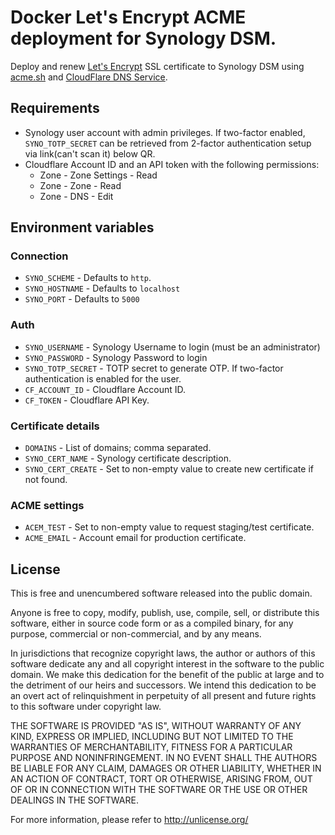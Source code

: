 # Docker Let's Encrypt ACME deployment for Synology DSM.

Deploy and renew [Let's Encrypt](https://letsencrypt.org) SSL certificate to Synology DSM using [acme.sh](https://github.com/acmesh-official/acme.sh) and [CloudFlare DNS Service](https://www.cloudflare.com/dns/).


## Requirements

* Synology user account with admin privileges. If two-factor enabled, `SYNO_TOTP_SECRET` can be retrieved from 2-factor authentication setup via link(can't scan it) below QR.
* Cloudflare Account ID and an API token with the following permissions:
    * Zone - Zone Settings - Read
    * Zone - Zone - Read
    * Zone - DNS - Edit


## Environment variables

### Connection
* `SYNO_SCHEME` - Defaults to `http`.
* `SYNO_HOSTNAME` - Defaults to `localhost`
* `SYNO_PORT` - Defaults to `5000`

### Auth
* `SYNO_USERNAME` - Synology Username to login (must be an administrator)
* `SYNO_PASSWORD` - Synology Password to login
* `SYNO_TOTP_SECRET` - TOTP secret to generate OTP. If two-factor authentication is enabled for the user.
* `CF_ACCOUNT_ID` - Cloudflare Account ID.
* `CF_TOKEN` - Cloudflare API Key.

### Certificate details
* `DOMAINS` - List of domains; comma separated.
* `SYNO_CERT_NAME` - Synology certificate description.
* `SYNO_CERT_CREATE` - Set to non-empty value to create new certificate if not found. 

### ACME settings
* `ACEM_TEST` - Set to non-empty value to request staging/test certificate.
* `ACME_EMAIL` - Account email for production certificate.



## License

This is free and unencumbered software released into the public domain.

Anyone is free to copy, modify, publish, use, compile, sell, or
distribute this software, either in source code form or as a compiled
binary, for any purpose, commercial or non-commercial, and by any
means.

In jurisdictions that recognize copyright laws, the author or authors
of this software dedicate any and all copyright interest in the
software to the public domain. We make this dedication for the benefit
of the public at large and to the detriment of our heirs and
successors. We intend this dedication to be an overt act of
relinquishment in perpetuity of all present and future rights to this
software under copyright law.

THE SOFTWARE IS PROVIDED "AS IS", WITHOUT WARRANTY OF ANY KIND,
EXPRESS OR IMPLIED, INCLUDING BUT NOT LIMITED TO THE WARRANTIES OF
MERCHANTABILITY, FITNESS FOR A PARTICULAR PURPOSE AND NONINFRINGEMENT.
IN NO EVENT SHALL THE AUTHORS BE LIABLE FOR ANY CLAIM, DAMAGES OR
OTHER LIABILITY, WHETHER IN AN ACTION OF CONTRACT, TORT OR OTHERWISE,
ARISING FROM, OUT OF OR IN CONNECTION WITH THE SOFTWARE OR THE USE OR
OTHER DEALINGS IN THE SOFTWARE.

For more information, please refer to <http://unlicense.org/>